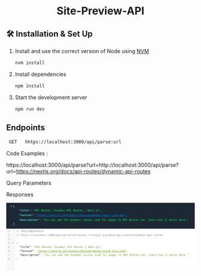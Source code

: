 
<h1 align="center">
  Site-Preview-API
</h1>


## 🛠 Installation & Set Up

1. Install and use the correct version of Node using [NVM](https://github.com/nvm-sh/nvm)

   ```sh
   nvm install
   ```

3. Install dependencies

   ```sh
   npm install
   ```

4. Start the development server

   ```sh
   npm run dev
   ```

## Endpoints 

 ```sh
  GET   hhtps://localhost:3000/api/parse:url
   ```

Code Examples :

  https://localhost:3000/api/parse?url=http://localhost:3000/api/parse?url=https://nextjs.org/docs/api-routes/dynamic-api-routes



  Query Parameters 

  



  Responses

  ![alt text](https://github.com/rafiquecudjoe/link_unfurling_api/blob/main/response.png?raw=true)



